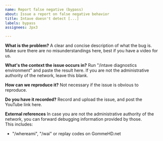 ```yaml
---
name: Report false negative (bypass)
about: Issue a report on false negative behavior
title: Intave doesn't detect [...]
labels: bypass
assignees: Jpx3

---
```


**What is the problem?**
A clear and concise description of what the bug is.
Make sure there are no misunderstandings here, best if you have a video for us.

**What's the context the issue occurs in?**
Run "/intave diagnostics environment" and paste the result here.
If you are not the administrative authority of the network, leave this blank.

**How can we reproduce it?**
Not necessary if the issue is obvious to reproduce.

**Do you have it recorded?**
Record and upload the issue, and post the YouTube link here.

**External references**
In case you are not the administrative authority of the network,
you can forward debugging information provided by those.
<br>
This includes: 
- "/whereami", "/wai" or replay codes on GommeHD.net